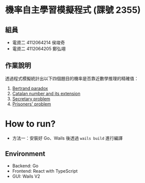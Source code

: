 # 機率自主學習模擬程式 (課號 2355)

## 組員

- 電資二 4112064214 侯竣奇
- 電資二 4112064205 鄭弘翊

## 作業說明

透過程式模擬統計出以下四個題目的機率是否靠近數學推理的精確值：

1. [Bertrand paradox](https://en.wikipedia.org/wiki/Bertrand_paradox_(probability))
2. [Catalan number and its extension](https://en.wikipedia.org/wiki/Catalan_number)
3. [Secretary problem](https://en.wikipedia.org/wiki/Secretary_problem)
4. [Prisoners' problem](https://en.wikipedia.org/wiki/100_prisoners_problem)

# How to run?

- 方法一：安裝好 Go、Wails 後透過 `wails build` 進行編譯 

## Environment

- Backend: Go
- Frontend: React with TypeScript
- GUI: Wails V2